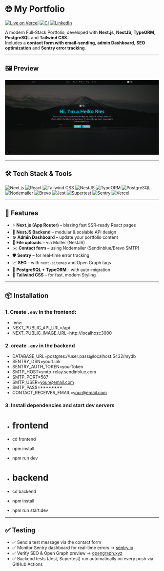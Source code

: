 # 🌐 My Portfolio

[![Live on Vercel](https://img.shields.io/badge/Live-Vercel-000?logo=vercel)](https://your-project.vercel.app)
[![CI](https://img.shields.io/github/actions/workflow/status/Hikko218/My-Portfolio/backend-test.yml?label=Build&logo=githubactions)](https://github.com/Hikko218/My-Portfolio/actions)
[![LinkedIn](https://img.shields.io/badge/LinkedIn-Connect-blue?logo=linkedin)](https://www.linkedin.com/in/heiko-ries-b35778374)

A modern Full-Stack Portfolio, developed with **Next.js**, **NestJS**, **TypeORM**, **PostgreSQL** and **Tailwind CSS**.  
Includes a **contact form with email-sending**, **admin Dashboard**, **SEO optimization** and **Sentry error tracking**.

---

## 🖼️ Preview

![Screenshot](./Backend/public/uploads/Titel_Picture.png)

---

## 🛠️ Tech Stack & Tools

![Next.js](https://img.shields.io/badge/Next.js-15-000?logo=next.js)
![React](https://img.shields.io/badge/React-19-61DAFB?logo=react)
![Tailwind CSS](https://img.shields.io/badge/Tailwind_CSS-Styling-38BDF8?logo=tailwindcss)
![NestJS](https://img.shields.io/badge/NestJS-11-E0234E?logo=nestjs)
![TypeORM](https://img.shields.io/badge/TypeORM-ORM-FFA500?logo=typeorm)
![PostgreSQL](https://img.shields.io/badge/PostgreSQL-DB-4169E1?logo=postgresql)
![Nodemailer](https://img.shields.io/badge/Nodemailer-Email-009688?logo=gmail)
![Brevo](https://img.shields.io/badge/Brevo-SMTP-074A64?logo=maildotru)
![Jest](https://img.shields.io/badge/Jest-Tests-C21325?logo=jest)
![Supertest](https://img.shields.io/badge/Supertest-E2E_Tests-555555)
![Sentry](https://img.shields.io/badge/Sentry-Monitoring-362D59?logo=sentry)
![Vercel](https://img.shields.io/badge/Deployed_on-Vercel-000?logo=vercel)

---

## 🚀 Features

- ⚡ **Next.js (App Router)** – blazing fast SSR-ready React pages
- 🧠 **NestJS Backend** – modular & scalable API design
- ⚙️ **Admin Dashboard** – update your portfolio content
- 📁 **File uploads** – via Multer (NestJS)
- ✉️ **Contact form** – using Nodemailer (Sendinblue/Brevo SMTP)
- 🛡️ **Sentry** – for real-time error tracking
- 📈 **SEO** - with `next-sitemap` and Open Graph tags
- 💾 **PostgreSQL + TypeORM** - with auto-migration
- 🎨 **Tailwind CSS** – for fast, modern Styling

---

## 📦 Installation

### 1. Create `.env` in the frontend:
- .env:
- NEXT_PUBLIC_API_URL=/api
- NEXT_PUBLIC_IMAGE_URL=http://localhost:3000

### 2. create `.env` in the backend
- DATABASE_URL=postgres://user:pass@localhost:5432/mydb
- SENTRY_DSN=yourLink
- SENTRY_AUTH_TOKEN=yourToken
- SMTP_HOST=smtp-relay.sendinblue.com
- SMTP_PORT=587
- SMTP_USER=your@email.com
- SMTP_PASS=********
- CONTACT_RECEIVER_EMAIL=your@email.com

### 3. Install dependencies and start dev servers
- # frontend
- cd frontend
- npm install
- npm run dev

- # backend
- cd backend
- npm install
- npm run start:dev

---

## ✅ Testing
- ✅ Send a test message via the contact form
- ✅ Monitor Sentry dashboard for real-time errors → [sentry.io](https://sentry.io)
- ✅ Verify SEO & Open Graph preview → [opengraph.xyz](https://opengraph.xyz)
- ✅ Backend tests (Jest, Supertest) run automatically on every push via GitHub Actions  





